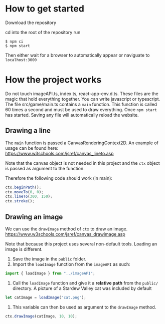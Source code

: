 # How to get started

Download the repository

cd into the root of the repository
run

    $ npm ci
    $ npm start

Then either wait for a browser to automatically appear or naviguate to `localhost:3000`

# How the project works

Do not touch imageAPI.ts, index.ts, react-app-env.d.ts. These files are the magic that hold everything together.
You can write javascript or typescript.
The file src/game/main.ts contains a `main` function. This function is called 60 times a second and must be used to draw everything.
Once `npm start` has started. Saving any file will automatically reload the website.

## Drawing a line

The `main` function is passed a CanvasRenderingContext2D. An example of usage can be found here:
https://www.w3schools.com/jsref/canvas_lineto.asp

Note that the canvas object is not needed in this project and the `ctx` object is passed as argument to the function.

Therefore the following code should work (in main):

```ts
ctx.beginPath();
ctx.moveTo(0, 0);
ctx.lineTo(300, 150);
ctx.stroke();
```

## Drawing an image

We can use the `drawImage` method of `ctx` to draw an image.
https://www.w3schools.com/jsref/canvas_drawimage.asp

Note that because this project uses several non-default tools. Loading an image is different.

1. Save the image in the `public` folder.
1. Import the `loadImage` function from the `imageAPI` as such:

```ts
import { loadImage } from "../imageAPI";
```

1. Call the `loadImage` function and give it a **relative path** from the `public/` directory. A picture of a Stardew Valley cat was included by default

```ts
let catImage = loadImage("cat.png");
```

1. This variable can then be used as argument to the `drawImage` method.

```ts
ctx.drawImage(catImage, 10, 10);
```
